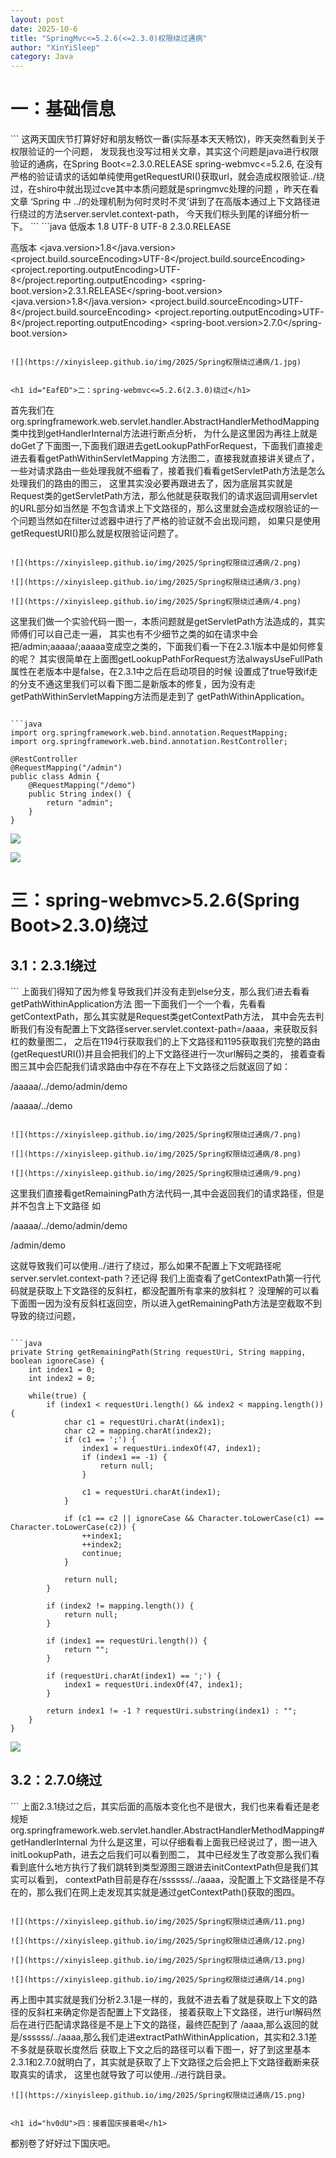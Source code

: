 ```yaml
---
layout: post
date: 2025-10-6
title: "SpringMvc<=5.2.6(<=2.3.0)权限绕过通病"
author: "XinYiSleep"
category: Java
---
```

<h1 id="UQ1CO">一：基础信息</h1>
```
这两天国庆节打算好好和朋友畅饮一番(实际基本天天畅饮)，昨天突然看到关于权限验证的一个问题，
发现我也没写过相关文章，其实这个问题是java进行权限验证的通病，在Spring Boot<=2.3.0.RELEASE spring-webmvc<=5.2.6,
在没有严格的验证请求的话如单纯使用getRequestURI()获取url，就会造成权限验证../绕过，在shiro中就出现过cve其中本质问题就是springmvc处理的问题
，昨天在看文章 ‘Spring 中 ../的处理机制为何时灵时不灵’讲到了在高版本通过上下文路径进行绕过的方法server.servlet.context-path，
今天我们棕头到尾的详细分析一下。
```
```java
低版本
<properties>
    <java.version>1.8</java.version>
    <project.build.sourceEncoding>UTF-8</project.build.sourceEncoding>
    <project.reporting.outputEncoding>UTF-8</project.reporting.outputEncoding>
    <spring-boot.version>2.3.0.RELEASE</spring-boot.version>
</properties>

高版本
<properties>
    <java.version>1.8</java.version>
    <project.build.sourceEncoding>UTF-8</project.build.sourceEncoding>
    <project.reporting.outputEncoding>UTF-8</project.reporting.outputEncoding>
    <spring-boot.version>2.3.1.RELEASE</spring-boot.version>
</properties>
<properties>
    <java.version>1.8</java.version>
    <project.build.sourceEncoding>UTF-8</project.build.sourceEncoding>
    <project.reporting.outputEncoding>UTF-8</project.reporting.outputEncoding>
    <spring-boot.version>2.7.0</spring-boot.version>
</properties>
```

![](https://xinyisleep.github.io/img/2025/Spring权限绕过通病/1.jpg)


<h1 id="EafED">二：spring-webmvc<=5.2.6(2.3.0)绕过</h1>
```
首先我们在org.springframework.web.servlet.handler.AbstractHandlerMethodMapping类中找到getHandlerInternal方法进行断点分析，
为什么是这里因为再往上就是doGet了下面图一,下面我们跟进去getLookupPathForRequest，下面我们直接走进去看看getPathWithinServletMapping
方法图二，直接我就直接讲关键点了，一些对请求路由一些处理我就不细看了，接着我们看看getServletPath方法是怎么处理我们的路由的图三，
这里其实没必要再跟进去了，因为底层其实就是Request类的getServletPath方法，那么他就是获取我们的请求返回调用servlet的URL部分如当然是
不包含请求上下文路径的，那么这里就会造成权限验证的一个问题当然如在filter过滤器中进行了严格的验证就不会出现问题，
如果只是使用getRequestURI()那么就是权限验证问题了。
```

![](https://xinyisleep.github.io/img/2025/Spring权限绕过通病/2.png)

![](https://xinyisleep.github.io/img/2025/Spring权限绕过通病/3.png)

![](https://xinyisleep.github.io/img/2025/Spring权限绕过通病/4.png)

```
这里我们做一个实验代码一图一，本质问题就是getServletPath方法造成的，其实师傅们可以自己走一遍，
其实也有不少细节之类的如在请求中会把/admin;aaaaa/;aaaaa变成空之类的，下面我们看一下在2.3.1版本中是如何修复的呢？
其实很简单在上面图getLookupPathForRequest方法alwaysUseFullPath属性在老版本中是false，在2.3.1中之后在启动项目的时候
设置成了true导致if走的分支不通这里我们可以看下图二是新版本的修复，因为没有走getPathWithinServletMapping方法而是走到了
getPathWithinApplication。
```

```java
import org.springframework.web.bind.annotation.RequestMapping;
import org.springframework.web.bind.annotation.RestController;

@RestController
@RequestMapping("/admin")
public class Admin {
    @RequestMapping("/demo")
    public String index() {
        return "admin";
    }
}
```

![](https://xinyisleep.github.io/img/2025/Spring权限绕过通病/5.png)

![](https://xinyisleep.github.io/img/2025/Spring权限绕过通病/6.png)


<h1 id="siA2Z">三：spring-webmvc>5.2.6(Spring Boot>2.3.0)绕过</h1>

<h2 id="Kd5Gb">3.1：2.3.1绕过</h2>
```
上面我们得知了因为修复导致我们并没有走到else分支，那么我们进去看看getPathWithinApplication方法
图一下面我们一个一个看，先看看getContextPath，那么其实就是Request类getContextPath方法，
其中会先去判断我们有没有配置上下文路径server.servlet.context-path=/aaaa，来获取反斜杠的数量图二，
之后在1194行获取我们的上下文路径和1195获取我们完整的路由(getRequestURI())并且会把我们的上下文路径进行一次url解码之类的，
接着查看图三其中会匹配我们请求路由中存在不存在上下文路径之后就返回了如：

/aaaaa/../demo/admin/demo

/aaaaa/../demo

```

![](https://xinyisleep.github.io/img/2025/Spring权限绕过通病/7.png)

![](https://xinyisleep.github.io/img/2025/Spring权限绕过通病/8.png)

![](https://xinyisleep.github.io/img/2025/Spring权限绕过通病/9.png)

```
这里我们直接看getRemainingPath方法代码一,其中会返回我们的请求路径，但是并不包含上下文路径
如

/aaaaa/../demo/admin/demo

/admin/demo

这就导致我们可以使用../进行了绕过，那么如果不配置上下文呢路径呢server.servlet.context-path？还记得
我们上面查看了getContextPath第一行代码就是获取上下文路径的反斜杠，都没配置所有拿来的放斜杠？
没理解的可以看下面图一因为没有反斜杠返回空，所以进入getRemainingPath方法是空截取不到导致的绕过问题，
```

```java
private String getRemainingPath(String requestUri, String mapping, boolean ignoreCase) {
    int index1 = 0;
    int index2 = 0;

    while(true) {
        if (index1 < requestUri.length() && index2 < mapping.length()) {
            char c1 = requestUri.charAt(index1);
            char c2 = mapping.charAt(index2);
            if (c1 == ';') {
                index1 = requestUri.indexOf(47, index1);
                if (index1 == -1) {
                    return null;
                }

                c1 = requestUri.charAt(index1);
            }

            if (c1 == c2 || ignoreCase && Character.toLowerCase(c1) == Character.toLowerCase(c2)) {
                ++index1;
                ++index2;
                continue;
            }

            return null;
        }

        if (index2 != mapping.length()) {
            return null;
        }

        if (index1 == requestUri.length()) {
            return "";
        }

        if (requestUri.charAt(index1) == ';') {
            index1 = requestUri.indexOf(47, index1);
        }

        return index1 != -1 ? requestUri.substring(index1) : "";
    }
}
```

![](https://xinyisleep.github.io/img/2025/Spring权限绕过通病/10.png)



<h2 id="GHNQt">3.2：2.7.0绕过</h2>
```
上面2.3.1绕过之后，其实后面的高版本变化也不是很大，我们也来看看还是老规矩
org.springframework.web.servlet.handler.AbstractHandlerMethodMapping#getHandlerInternal
为什么是这里，可以仔细看看上面我已经说过了，图一进入initLookupPath，进去之后我们可以看到图二，
其中已经发生了改变那么我们看看到底什么地方执行了我们跳转到类型源图三跟进去initContextPath但是我们其实可以看到，
contextPath目前是存在/ssssss/../aaaa，没配置上下文路径是不存在的，那么我们在网上走发现其实就是通过getContextPath()获取的图四。

```

![](https://xinyisleep.github.io/img/2025/Spring权限绕过通病/11.png)

![](https://xinyisleep.github.io/img/2025/Spring权限绕过通病/12.png)

![](https://xinyisleep.github.io/img/2025/Spring权限绕过通病/13.png)

![](https://xinyisleep.github.io/img/2025/Spring权限绕过通病/14.png)

```
再上图中其实就是我们分析2.3.1是一样的，我就不进去看了就是获取上下文的路径的反斜杠来确定你是否配置上下文路径，
接着获取上下文路径，进行url解码然后在进行匹配请求路径是不是上下文的路径，最终匹配到了
/aaaa,那么返回的就是/ssssss/../aaaa,那么我们走进extractPathWithinApplication，其实和2.3.1差不多就是获取长度然后
获取上下文之后的路径可以看下图一，好了到这里基本2.3.1和2.7.0就明白了，其实就是获取了上下文路径之后会把上下文路径截断来获取真实的请求，
这里也就导致了可以使用../进行跳目录。
```
![](https://xinyisleep.github.io/img/2025/Spring权限绕过通病/15.png)


<h1 id="hv0dU">四：接着国庆接着喝</h1>
```
都别卷了好好过下国庆吧。
```



